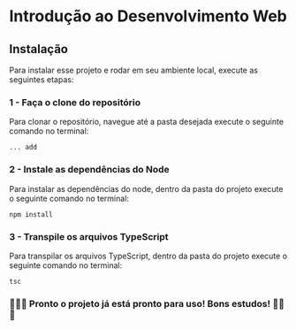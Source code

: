 # Introdução ao Desenvolvimento Web

## Instalação

Para instalar esse projeto e rodar em seu ambiente local, execute as seguintes etapas: <br/>

### 1 - Faça o clone do repositório

Para clonar o repositório, navegue até a pasta desejada execute o seguinte comando no terminal:

```ssh
... add
```

### 2 - Instale as dependências do Node

Para instalar as dependências do node, dentro da pasta do projeto execute o seguinte comando no terminal:

```ssh
npm install
```

### 3 - Transpile os arquivos TypeScript

Para transpilar  os arquivos TypeScript, dentro da pasta do projeto execute o seguinte comando no terminal:

```ssh
tsc
```

### 🚀🚀🚀 Pronto o projeto já está pronto para uso! Bons estudos! 🚀🚀🚀